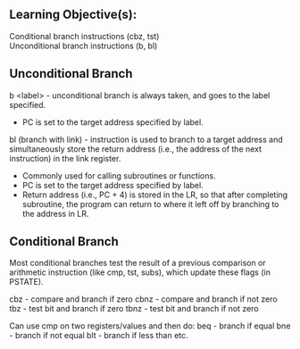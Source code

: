 ## Learning Objective(s):
Conditional branch instructions (cbz, tst)  
Unconditional branch instructions (b, bl)

## Unconditional Branch
b \<label> - unconditional branch is always taken, and goes to the label specified.
* PC is set to the target address specified by label.

bl (branch with link) - instruction is used to branch to a target address and simultaneously store the return address (i.e., the address of the next instruction) in the link register.
* Commonly used for calling subroutines or functions.
* PC is set to the target address specified by label.
* Return address (i.e., PC + 4) is stored in the LR, so that after completing subroutine, the program can return to where it left off by branching to the address in LR.

## Conditional Branch
Most conditional branches test the result of a previous comparison or arithmetic instruction (like cmp, tst, subs), which update these flags (in PSTATE).

cbz - compare and branch if zero
cbnz - compare and branch if not zero
tbz - test bit and branch if zero
tbnz - test bit and branch if not zero

Can use cmp on two registers/values and then do:
beq - branch if equal
bne - branch if not equal
blt - branch if less than
etc.